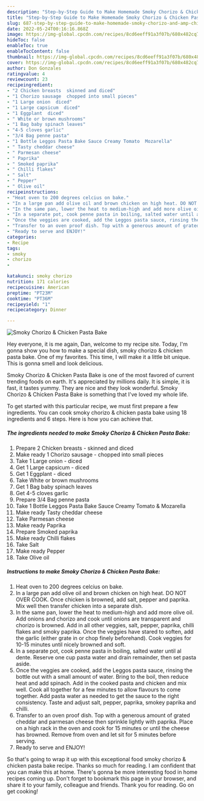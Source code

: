 ```yaml
---
description: "Step-by-Step Guide to Make Homemade Smoky Chorizo & Chicken Pasta Bake"
title: "Step-by-Step Guide to Make Homemade Smoky Chorizo & Chicken Pasta Bake"
slug: 687-step-by-step-guide-to-make-homemade-smoky-chorizo-and-amp-chicken-pasta-bake
date: 2022-05-24T00:16:16.868Z
image: https://img-global.cpcdn.com/recipes/8cd6eeff91a3f07b/680x482cq70/smoky-chorizo-chicken-pasta-bake-recipe-main-photo.jpg
hideToc: false
enableToc: true
enableTocContent: false
thumbnail: https://img-global.cpcdn.com/recipes/8cd6eeff91a3f07b/680x482cq70/smoky-chorizo-chicken-pasta-bake-recipe-main-photo.jpg
cover: https://img-global.cpcdn.com/recipes/8cd6eeff91a3f07b/680x482cq70/smoky-chorizo-chicken-pasta-bake-recipe-main-photo.jpg
author: Don Gonzales
ratingvalue: 4
reviewcount: 23
recipeingredient:
- "2 Chicken breasts  skinned and diced"
- "1 Chorizo sausage  chopped into small pieces"
- "1 Large onion  diced"
- "1 Large capsicum  diced"
- "1 Eggplant  diced"
- " White or brown mushrooms"
- "1 Bag baby spinach leaves"
- "4-5 cloves garlic"
- "3/4 Bag penne pasta"
- "1 Bottle Leggos Pasta Bake Sauce Creamy Tomato  Mozarella"
- " Tasty cheddar cheese"
- " Parmesan cheese"
- " Paprika"
- " Smoked paprika"
- " Chilli flakes"
- " Salt"
- " Pepper"
- " Olive oil"
recipeinstructions:
- "Heat oven to 200 degrees celcius on bake."
- "In a large pan add olive oil and brown chicken on high heat. DO NOT OVER COOK. Once chicken is browned, add salt, pepper and paprika. Mix well then transfer chicken into a separate dish."
- "In the same pan, lower the heat to medium-high and add more olive oil. Add onions and chorizo and cook until onions are transparent and chorizo is browned. Add in all other veggies, salt, pepper, paprika, chilli flakes and smoky paprika. Once the veggies have stared to soften, add the garlic (either grate in or chop finely beforehand). Cook veggies for 10-15 minutes until nicely browned and soft."
- "In a separate pot, cook penne pasta in boiling, salted water until al dente. Reserve one cup pasta water and drain remainder, then set pasta aside."
- "Once the veggies are cooked, add the Leggos pasta sauce, rinsing the bottle out with a small amount of water. Bring to the boil, then reduce heat and add spinach. Add in the cooked pasta and chicken and mix well. Cook all together for a few minutes to allow flavours to come together. Add pasta water as needed to get the sauce to the right consistency. Taste and adjust salt, pepper, paprika, smokey paprika and chilli."
- "Transfer to an oven proof dish. Top with a generous amount of grated cheddar and parmesan cheese then sprinkle lightly with paprika. Place on a high rack in the oven and cook for 15 minutes or until the cheese has browned. Remove from oven and let sit for 5 minutes before serving."
- "Ready to serve and ENJOY!"
categories:
- Recipe
tags:
- smoky
- chorizo
- 

katakunci: smoky chorizo  
nutrition: 171 calories
recipecuisine: American
preptime: "PT23M"
cooktime: "PT36M"
recipeyield: "1"
recipecategory: Dinner

---
```



![Smoky Chorizo & Chicken Pasta Bake](https://img-global.cpcdn.com/recipes/8cd6eeff91a3f07b/680x482cq70/smoky-chorizo-chicken-pasta-bake-recipe-main-photo.jpg)

Hey everyone, it is me again, Dan, welcome to my recipe site. Today, I'm gonna show you how to make a special dish, smoky chorizo & chicken pasta bake. One of my favorites. This time, I will make it a little bit unique. This is gonna smell and look delicious.



Smoky Chorizo & Chicken Pasta Bake is one of the most favored of current trending foods on earth. It's appreciated by millions daily. It is simple, it is fast, it tastes yummy. They are nice and they look wonderful. Smoky Chorizo & Chicken Pasta Bake is something that I've loved my whole life.


To get started with this particular recipe, we must first prepare a few ingredients. You can cook smoky chorizo & chicken pasta bake using 18 ingredients and 6 steps. Here is how you can achieve that.

<!--inarticleads1-->

##### The ingredients needed to make Smoky Chorizo & Chicken Pasta Bake:

1. Prepare 2 Chicken breasts - skinned and diced
1. Make ready 1 Chorizo sausage - chopped into small pieces
1. Take 1 Large onion - diced
1. Get 1 Large capsicum - diced
1. Get 1 Eggplant - diced
1. Take  White or brown mushrooms
1. Get 1 Bag baby spinach leaves
1. Get 4-5 cloves garlic
1. Prepare 3/4 Bag penne pasta
1. Take 1 Bottle Leggos Pasta Bake Sauce Creamy Tomato & Mozarella
1. Make ready  Tasty cheddar cheese
1. Take  Parmesan cheese
1. Make ready  Paprika
1. Prepare  Smoked paprika
1. Make ready  Chilli flakes
1. Take  Salt
1. Make ready  Pepper
1. Take  Olive oil




<!--inarticleads2-->

##### Instructions to make Smoky Chorizo & Chicken Pasta Bake:

1. Heat oven to 200 degrees celcius on bake.
1. In a large pan add olive oil and brown chicken on high heat. DO NOT OVER COOK. Once chicken is browned, add salt, pepper and paprika. Mix well then transfer chicken into a separate dish.
1. In the same pan, lower the heat to medium-high and add more olive oil. Add onions and chorizo and cook until onions are transparent and chorizo is browned. Add in all other veggies, salt, pepper, paprika, chilli flakes and smoky paprika. Once the veggies have stared to soften, add the garlic (either grate in or chop finely beforehand). Cook veggies for 10-15 minutes until nicely browned and soft.
1. In a separate pot, cook penne pasta in boiling, salted water until al dente. Reserve one cup pasta water and drain remainder, then set pasta aside.
1. Once the veggies are cooked, add the Leggos pasta sauce, rinsing the bottle out with a small amount of water. Bring to the boil, then reduce heat and add spinach. Add in the cooked pasta and chicken and mix well. Cook all together for a few minutes to allow flavours to come together. Add pasta water as needed to get the sauce to the right consistency. Taste and adjust salt, pepper, paprika, smokey paprika and chilli.
1. Transfer to an oven proof dish. Top with a generous amount of grated cheddar and parmesan cheese then sprinkle lightly with paprika. Place on a high rack in the oven and cook for 15 minutes or until the cheese has browned. Remove from oven and let sit for 5 minutes before serving.
1. Ready to serve and ENJOY!



So that's going to wrap it up with this exceptional food smoky chorizo & chicken pasta bake recipe. Thanks so much for reading. I am confident that you can make this at home. There's gonna be more interesting food in home recipes coming up. Don't forget to bookmark this page in your browser, and share it to your family, colleague and friends. Thank you for reading. Go on get cooking!
